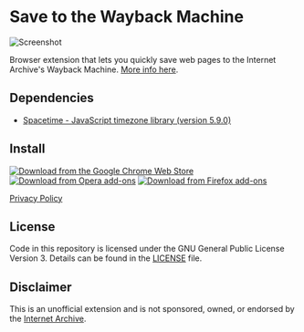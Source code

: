 # Save to the Wayback Machine
![Screenshot](screenshot.png)

Browser extension that lets you quickly save web pages to the Internet Archive's Wayback Machine. [More info here](https://verifiedjoseph.com/projects/save-to-the-wayback-machine).

## Dependencies
- [Spacetime - JavaScript timezone library (version 5.9.0)](https://github.com/spencermountain/spacetime)

## Install 
[![Download from the Google Chrome Web Store](https://verifiedjoseph.com/images/install/153px/chrome.png)](https://chrome.google.com/webstore/detail/save-to-the-wayback-machi/eebpioaailbjojmdbmlpomfgijnlcemk)
[![Download from Opera add-ons](https://verifiedjoseph.com/images/install/153px/opera.png)](https://addons.opera.com/en/extensions/details/save-to-the-wayback-machine/?display=en)
[![Download from Firefox add-ons](https://verifiedjoseph.com/images/install/153px/firefox.png)](https://addons.mozilla.org/en-GB/firefox/addon/save-to-the-wayback-machine/)

[Privacy Policy](https://verifiedjoseph.com/extension-privacy-policy)

## License

Code in this repository is licensed under the GNU General Public License Version 3. Details can be found in the [LICENSE](LICENSE) file. 

## Disclaimer

This is an unofficial extension and is not sponsored, owned, or endorsed by the [Internet Archive](https://archive.org).
